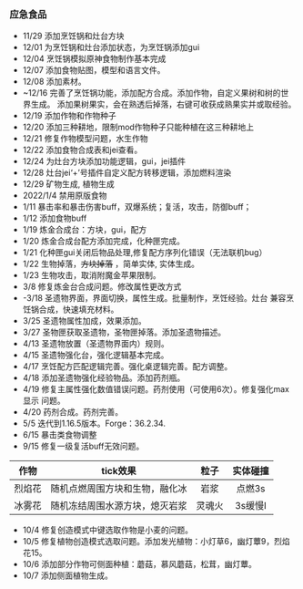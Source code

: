 ### 应急食品
* 11/29 添加烹饪锅和灶台方块
* 12/01 为烹饪锅和灶台添加状态，为烹饪锅添加gui
* 12/04 烹饪锅模拟原神食物制作基本完成
* 12/07 添加食物贴图，模型和语言文件。
* 12/08 添加素材。
* ~12/16 完善了烹饪锅功能，添加配方合成。添加作物，自定义果树和树的世界生成。
添加果树果实，会在熟透后掉落，右键可收获成熟果实并或取经验。
* 12/19 添加作物和作物种子
* 12/20 添加三种耕地，限制mod作物种子只能种植在这三种耕地上
* 12/21 修复作物模型问题，水生作物
* 12/22 添加食物合成表和jei查看。
* 12/24 为灶台方块添加功能逻辑，gui，jei插件
* 12/28 灶台jei‘+’号插件自定义配方转移逻辑，添加燃料渲染
* 12/29 矿物生成, 植物生成
* 2022/1/4 禁用原版食物
* 1/11 暴击率和暴击伤害buff，双爆系统；复活，攻击，防御buff；
* 1/12 添加食物buff
* 1/19 炼金合成台：方块，gui，配方
* 1/20 炼金合成台配方添加完成，化种匣完成。
* 1/21 化种匣gui关闭后物品处理,修复配方序列化错误（无法联机bug）
* 1/22 生物掉落，~~方块掉落~~ ，简单实体, 实体生成。
* 1/23 生物攻击，取消附魔金苹果限制。
* 3/8 修复炼金台合成问题。修改属性更改方式
* -3/18 圣遗物界面，界面切换，属性生成。批量制作，烹饪经验。灶台
兼容烹饪锅合成，快速填充材料。
* 3/25 圣遗物属性加成，效果添加。
* 3/27 圣物匣获取圣遗物，圣物匣掉落。添加圣遗物描述。
* 4/13 圣遗物放置（圣遗物界面内）规则。
* 4/15 圣遗物强化台，强化逻辑基本完成。
* 4/17 烹饪配方匹配逻辑完善。强化桌逻辑完善。配方调整。
* 4/18 添加圣遗物强化经验物品。添加药剂瓶。
* 4/19 修复主属性强化数值错误问题。药剂使用（可使用6次）。修复强化max显示
问题。
* 4/20 药剂合成。药剂完善。
* 5/5 迭代到1.16.5版本。Forge：36.2.34.
* 6/15 暴击类食物调整
* 9/15 修复一级复活buff无效问题。

|作物|tick效果|粒子|实体碰撞|
|:---:|:---:|:---:|:---:|
|烈焰花|随机点燃周围方块和生物，融化冰|岩浆|点燃3s|
|冰雾花|随机冻结周围水源方块，熄灭岩浆|灵魂火|3s缓慢I|

* 10/4 修复创造模式中键选取作物是小麦的问题。
* 10/5 修复植物创造模式选取问题。添加发光植物：小灯草6，幽灯蕈9，烈焰花15。
* 10/6 添加部分作物可侧面种植：蘑菇，慕风蘑菇，松茸，幽灯蕈。
* 10/7 添加侧面植物生成。


